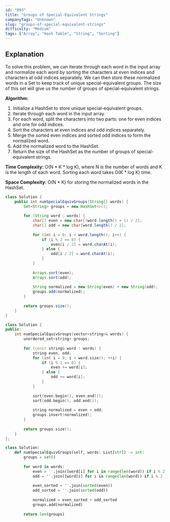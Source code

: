 ```yaml
---
id: "893"
title: "Groups of Special-Equivalent Strings"
companyTags: "Unknown"
slug: "groups-of-special-equivalent-strings"
difficulty: "Medium"
tags: ["Array", "Hash Table", "String", "Sorting"]
---
```


## Explanation

To solve this problem, we can iterate through each word in the input array and normalize each word by sorting the characters at even indices and characters at odd indices separately. We can then store these normalized words in a Set to keep track of unique special-equivalent groups. The size of this set will give us the number of groups of special-equivalent strings.

**Algorithm:**
1. Initialize a HashSet to store unique special-equivalent groups.
2. Iterate through each word in the input array.
3. For each word, split the characters into two parts: one for even indices and one for odd indices.
4. Sort the characters at even indices and odd indices separately.
5. Merge the sorted even indices and sorted odd indices to form the normalized word.
6. Add the normalized word to the HashSet.
7. Return the size of the HashSet as the number of groups of special-equivalent strings.

**Time Complexity:** O(N * K * log K), where N is the number of words and K is the length of each word. Sorting each word takes O(K * log K) time.

**Space Complexity:** O(N * K) for storing the normalized words in the HashSet.
```java
class Solution {
    public int numSpecialEquivGroups(String[] words) {
        Set<String> groups = new HashSet<>();
        
        for (String word : words) {
            char[] even = new char[(word.length() + 1) / 2];
            char[] odd = new char[word.length() / 2];
            
            for (int i = 0; i < word.length(); i++) {
                if (i % 2 == 0) {
                    even[i / 2] = word.charAt(i);
                } else {
                    odd[i / 2] = word.charAt(i);
                }
            }
            
            Arrays.sort(even);
            Arrays.sort(odd);
            
            String normalized = new String(even) + new String(odd);
            groups.add(normalized);
        }
        
        return groups.size();
    }
}
```

```cpp
class Solution {
public:
    int numSpecialEquivGroups(vector<string>& words) {
        unordered_set<string> groups;
        
        for (const string& word : words) {
            string even, odd;
            for (int i = 0; i < word.size(); ++i) {
                if (i % 2 == 0) {
                    even += word[i];
                } else {
                    odd += word[i];
                }
            }
            
            sort(even.begin(), even.end());
            sort(odd.begin(), odd.end());
            
            string normalized = even + odd;
            groups.insert(normalized);
        }
        
        return groups.size();
    }
};
```

```python
class Solution:
    def numSpecialEquivGroups(self, words: List[str]) -> int:
        groups = set()
        
        for word in words:
            even = ''.join([word[i] for i in range(len(word)) if i % 2 == 0])
            odd = ''.join([word[i] for i in range(len(word)) if i % 2 != 0])
            
            even_sorted = ''.join(sorted(even))
            odd_sorted = ''.join(sorted(odd))
            
            normalized = even_sorted + odd_sorted
            groups.add(normalized)
        
        return len(groups)
```